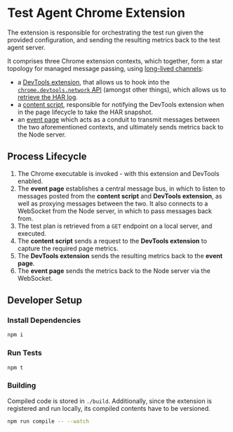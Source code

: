 # Test Agent Chrome Extension

The extension is responsible for orchestrating the test run given the provided configuration, and sending the resulting metrics back to the test agent server.

It comprises three Chrome extension contexts, which together, form a star topology for managed message passing, using [long-lived channels](https://developer.chrome.com/extensions/messaging#connect):

* a [DevTools extension](https://developer.chrome.com/extensions/devtools), that allows us to hook into the [`chrome.devtools.network` API](https://developer.chrome.com/extensions/devtools_network) (amongst other things), which allows us to [retrieve the HAR log](https://developer.chrome.com/extensions/devtools_network#method-getHAR).
* a [content script](https://developer.chrome.com/extensions/content_scripts), responsible for notifying the DevTools extension when in the page lifecycle to take the HAR snapshot.
* an [event page](https://developer.chrome.com/extensions/event_pages) which acts as a conduit to transmit messages between the two aforementioned contexts, and ultimately sends metrics back to the Node server.

## Process Lifecycle
1. The Chrome executable is invoked - with this extension and DevTools enabled.
2. The **event page** establishes a central message bus, in which to listen to messages posted from the **content script** and **DevTools extension**, as well as proxying messages between the two. It also connects to a WebSocket from the Node server, in which to pass messages back from.
3. The test plan is retrieved from a `GET` endpoint on a local server, and executed.
4. The **content script** sends a request to the **DevTools extension** to capture the required page metrics.
5. The **DevTools extension** sends the resulting metrics back to the **event page**.
6. The **event page** sends the metrics back to the Node server via the WebSocket.

## Developer Setup
### Install Dependencies
```bash
npm i
```

### Run Tests
```bash
npm t
```

### Building
Compiled code is stored in `./build`. Additionally, since the extension is registered and run locally, its compiled contents have to be versioned.

```bash
npm run compile -- --watch
```
